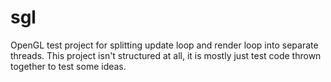 # sgl
OpenGL test project for splitting update loop and render loop into separate threads.
This project isn't structured at all, it is mostly just test code thrown together to test some ideas.
